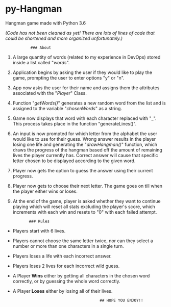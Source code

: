 # py-Hangman
Hangman game made with Python 3.6

*(Code has not been cleaned as yet! There are lots of lines of code that could be shortened and more organized unfortunately.)*

               
 
  
               ### About

1. A large quantity of words (related to my experience in DevOps) stored inside a list called "*words*".

1. Application begins by asking the user if they would like to play the game, prompting the user to enter options "y" or "n".

1. App now asks the user for their name and assigns them the attributes associated with the "*Player*" Class.

1. Function "*getWords()*" generates a new random word from the list and is assigned to the variable "*chosenWords*" as a string.

1. Game now displays that word with each character replaced with "_". This process takes place in the function "generateLines()".

1. An input is now prompted for which letter from the alphabet the user would like to use for their guess. Wrong answer results in the player losing one life and generating the "*drawHangman()*" function, which draws the progress of the hangman based off the amount of remaining lives the player currently has. Correct answer will cause that specific letter chosen to be displayed according to the given word.

1. Player now gets the option to guess the answer using their current progress.

1. Player now gets to choose their next letter. The game goes on till when the player either wins or loses.

1. At the end of the game, player is asked whether they want to continue playing which will reset all stats excluding the player's score, which increments with each win and resets to "0" with  each failed attempt.



              ### Rules

* Players start with 6 lives.

* Players cannot choose the same letter twice, nor can they select a number or more than one characters in a single turn.

* Players loses a life with each incorrect answer.

* Players loses 2 lives for each incorrect wild guess.

* A Player **Wins** either by getting all characters in the chosen word correctly, or by guessing the whole word correctly.

* A Player **Loses** either by losing all of their lives.


                                            ## HOPE YOU ENJOY!!
